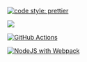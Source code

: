 [![code style: prettier](https://img.shields.io/badge/code_style-prettier-ff69b4.svg?style=flat-square)](https://github.com/prettier/prettier)

<a href="https://codeclimate.com/github/Meetyouafter/webpack-test/maintainability"><img src="https://api.codeclimate.com/v1/badges/c9ec0000c4a078dc04c3/maintainability" /></a>

[![GitHub Actions](https://github.com/Meetyouafter/webpack-test/actions/workflows/github-actions.yml/badge.svg)](https://github.com/Meetyouafter/webpack-test/actions/workflows/github-actions.yml)

[![NodeJS with Webpack](https://github.com/Meetyouafter/webpack-test/actions/workflows/webpack.yml/badge.svg)](https://github.com/Meetyouafter/webpack-test/actions/workflows/webpack.yml)